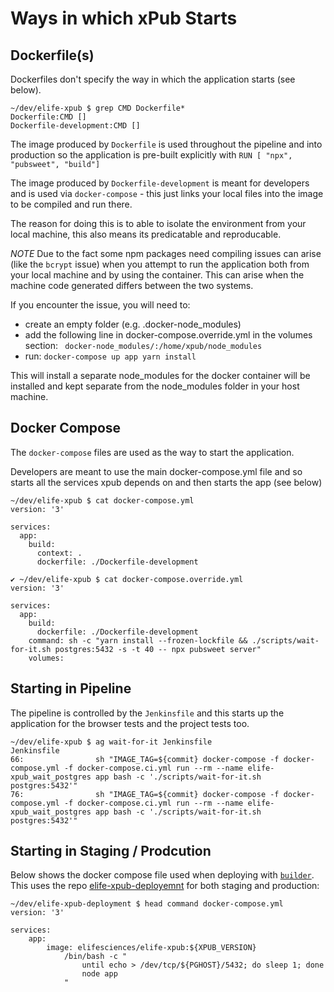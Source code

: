 # Ways in which xPub Starts

## Dockerfile(s)

Dockerfiles don't specify the way in which the application starts (see below).

```
~/dev/elife-xpub $ grep CMD Dockerfile*
Dockerfile:CMD []
Dockerfile-development:CMD []
```

The image produced by `Dockerfile` is used throughout the pipeline and into production
so the application is pre-built explicitly with `RUN [ "npx", "pubsweet", "build"]`

The image produced by `Dockerfile-development` is meant for developers and is used via
`docker-compose` - this just links your local files into the image to be compiled and run there.

The reason for doing this is to able to isolate the environment from your local machine,
this also means its predicatable and reproducable.

_NOTE_ Due to the fact some npm packages need compiling issues can arise (like the `bcrypt` issue)
when you attempt to run the application both from your local machine and by using the container.
This can arise when the machine code generated differs between the two systems.

If you encounter the issue, you will need to:
- create an empty folder (e.g. .docker-node_modules)
- add the following line in docker-compose.override.yml in the volumes section:
` docker-node_modules/:/home/xpub/node_modules`
- run: `docker-compose up app yarn install`

This will install a separate node_modules for the docker container will be installed and kept separate from the node_modules folder in your host machine.

## Docker Compose

The `docker-compose` files are used as the way to start the application.

Developers are meant to use the main docker-compose.yml file and so starts all the
services xpub depends on and then starts the app (see below)

```
~/dev/elife-xpub $ cat docker-compose.yml
version: '3'

services:
  app:
    build:
      context: .
      dockerfile: ./Dockerfile-development
```

```
✔ ~/dev/elife-xpub $ cat docker-compose.override.yml
version: '3'

services:
  app:
    build:
      dockerfile: ./Dockerfile-development
    command: sh -c "yarn install --frozen-lockfile && ./scripts/wait-for-it.sh postgres:5432 -s -t 40 -- npx pubsweet server"
    volumes:
```

## Starting in Pipeline

The pipeline is controlled by the `Jenkinsfile` and this starts up the application for the browser
tests and the project tests too.

```
~/dev/elife-xpub $ ag wait-for-it Jenkinsfile
Jenkinsfile
66:                sh "IMAGE_TAG=${commit} docker-compose -f docker-compose.yml -f docker-compose.ci.yml run --rm --name elife-xpub_wait_postgres app bash -c './scripts/wait-for-it.sh postgres:5432'"
76:                sh "IMAGE_TAG=${commit} docker-compose -f docker-compose.yml -f docker-compose.ci.yml run --rm --name elife-xpub_wait_postgres app bash -c './scripts/wait-for-it.sh postgres:5432'"
```

## Starting in Staging / Prodcution

Below shows the docker compose file used when deploying with [`builder`](https://github.com/elifesciences/builder).
This uses the repo [elife-xpub-deployemnt](https://github.com/elifesciences/elife-xpub-deployment) for both staging and production:

```
~/dev/elife-xpub-deployment $ head command docker-compose.yml
version: '3'

services:
    app:
        image: elifesciences/elife-xpub:${XPUB_VERSION}
            /bin/bash -c "
                until echo > /dev/tcp/${PGHOST}/5432; do sleep 1; done
                node app
            "
```
